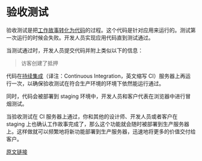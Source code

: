 # 验收测试

验收测试是把[工作故事转化为代码](https://gist.github.com/croaky/d8699363382d86c10c54)的过程。这个代码是针对应用来运行的。测试第一次运行的时候会失败。开发人员实现应用代码直到测试通过。

当测试通过时，开发人员提交代码并附上类似以下的信息：

> 访客创建了抵押

代码在[持续集成](https://thoughtbot.com/playbook/developing/continuous-integration)（译注：Continuous Integration，英文缩写 CI）服务器上再运行一次，以确保验收测试在符合生产环境的环境下依然能运行通过。

同时，代码会被部署到 staging 环境中，开发人员和客户代表在浏览器中进行冒烟测试。

当验收测试在 CI 服务器上通过，你和其他的设计师、开发人员或者客户在 staging 上也确认工作故事完成了，那么这个功能就会随时被部署到生产服务器上。这样做就可以频繁地将新功能部署到生产服务器，迅速地将更多的价值交付给客户。

[原文链接](https://thoughtbot.com/playbook/developing/acceptance-tests)
